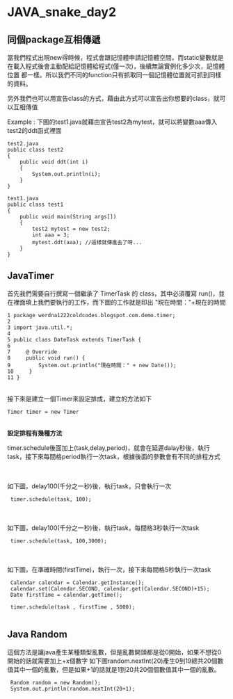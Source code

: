 # JAVA_snake_day2

## 同個package互相傳遞

  當我們程式出現new得時候，程式會跟記憶體申請記憶體空間，而static變數就是在載入程式後會主動配給記憶體給程式(僅一次)，後續無論實例化多少次，記憶體位置   都一樣。所以我們不同的function只有抓取同一個記憶體位置就可抓到同樣的資料。
  
  另外我們也可以用宣告class的方式，藉由此方式可以宣告出你想要的class，就可以互相傳值
  
  Example : 下圖的test1.java就藉由宣告test2為mytest，就可以將變數aaa傳入test2的ddt函式裡面
  
  ```
  test2.java
  public class test2
  {
      public void ddt(int i)
      {
          System.out.println(i);
      }
  }

  test1.java
  public class test1
  {
      public void main(String args[])
      {
          test2 mytest = new test2;
          int aaa = 3;
          mytest.ddt(aaa); //這樣就傳進去了呀...
      }
  }
  ```
  
## JavaTimer
  
  首先我們需要自行撰寫一個繼承了 TimerTask 的 class，其中必須覆寫 run()，並在裡面填上我們要執行的工作，而下圖的工作就是印出 "現在時間："+現在的時間
  
  ```
  1 package werdna1222coldcodes.blogspot.com.demo.timer;
  2 
  3 import java.util.*;
  4 
  5 public class DateTask extends TimerTask {
  6     
  7     @ Override
  8     public void run() {
  9         System.out.println("現在時間：" + new Date());
 10     }
 11 }
  ```
  <br>
  接下來是建立一個Timer來設定排成，建立的方法如下
  
  ```
  Timer timer = new Timer
  ```
  <br>
  <strong>設定排程有幾種方法</strong>
  
  timer.schedule後面加上(task,delay,period)，就會在延遲dalay秒後，執行task，接下來每間格period執行一次task，根據後面的參數會有不同的排程方式
  
  <br><br>
  如下圖，delay100(千分之一秒)後，執行task，只會執行一次
  ```
   timer.schedule(task, 100);
  ```
  <br><br>
  如下圖，delay100(千分之一秒)後，執行task，每間格3秒執行一次task
  ```
   timer.schedule(task, 100,3000);
  ```
  <br><br>
  如下圖，在準確時間(firstTime)，執行一次，接下來每間格5秒執行一次task
  ```
   Calendar calendar = Calendar.getInstance();
   calendar.set(Calendar.SECOND, calendar.get(Calendar.SECOND)+15);
   Date firstTime = calendar.getTime();
   
   timer.schedule(task , firstTime , 5000);
   
  ```
  
  ## Java Random
  
   這個方法是讓java產生某種類型亂數，但是亂數開頭都是從0開始，如果不想從0開始的話就需要加上+x個數字
   如下圖random.nextInt(20)產生0到19總共20個數值其中一個的亂數，但是如果+1的話就是1到20共20個個數值其中一個的亂數。
   ```
    Random random = new Random();
    System.out.println(random.nextInt(20+1);
   ```
